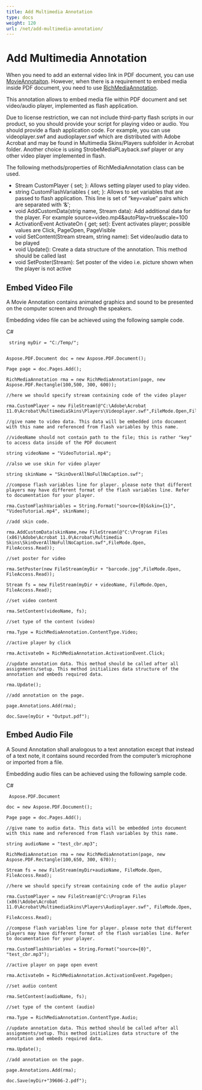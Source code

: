 ```yaml
---
title: Add Multimedia Annotation
type: docs
weight: 120
url: /net/add-multimedia-annotation/
---
```

# Add Multimedia Annotation

When you need to add an external video link in PDF document, you can use [MovieAnnotaiton](https://apireference.aspose.com/pdf/net/aspose.pdf.annotations/movieannotation). However, when there is a requirement to embed media inside PDF document, you need to use [RichMediaAnnotation](https://apireference.aspose.com/pdf/net/aspose.pdf.annotations/richmediaannotation).

This annotation allows to embed media file within PDF document and set video/audio player, implemented as flash application. 

Due to license restriction, we can not include third-party flash scripts in our product, so you should provide your script for playing video or audio. You should provide a flash application code. For example, you can use videoplayer.swf and audioplayer.swf which are distributed with Adobe Acrobat and may be found in Multimedia Skins/Players subfolder in Acrobat folder. Another choice is using StrobeMediaPLayback.swf player or any other video player implemented in flash.

The following methods/properties of RichMediaAnnotation class can be used.

- Stream CustomPlayer { set; }: Allows setting player used to play video.
- string CustomFlashVariables { set; }: Allows to set variables that are passed to flash application. This line is set of “key=value” pairs which are separated with ‘&';
- void AddCustomData(strig name, Stream data):  Add additional data for the player. For example source=video.mp4&autoPlay=true&scale=100
- ActivationEvent ActivateOn { get; set}:  Event activates player; possible values are Click, PageOpen, PageVisible
- void SetContent(Stream stream, string name): Set video/audio data to be played
- void Update():  Create a data structure of the annotation. This method should be called last
- void SetPoster(Stream): Set poster of the video i.e. picture shown when the player is not active

## Embed Video File
A Movie Annotation contains animated graphics and sound to be presented on the computer screen and through the speakers.

Embedding video file can be achieved using the following sample code.

C#
```
 string myDir = "C:/Temp/";


Aspose.PDF.Document doc = new Aspose.PDF.Document();

Page page = doc.Pages.Add();

RichMediaAnnotation rma = new RichMediaAnnotation(page, new Aspose.PDF.Rectangle(100,500, 300, 600));

//here we should specify stream containing code of the video player

rma.CustomPlayer = new FileStream(@"C:\Adobe\Acrobat 11.0\Acrobat\MultimediaSkins\Players\Videoplayer.swf",FileMode.Open,FileAccess.Read);

//give name to video data. This data will be embedded into document with this name and referenced from flash variables by this name. 

//videoName should not contain path to the file; this is rather "key" to access data inside of the PDF document

string videoName = "VideoTutorial.mp4";

//also we use skin for video player

string skinName = "SkinOverAllNoFullNoCaption.swf";

//compose flash variables line for player. please note that different players may have different format of the flash variables line. Refer to documentation for your player.

rma.CustomFlashVariables = String.Format("source={0}&skin={1}", "VideoTutorial.mp4", skinName);

//add skin code. 

rma.AddCustomData(skinName,new FileStream(@"C:\Program Files (x86)\Adobe\Acrobat 11.0\Acrobat\Multimedia Skins\SkinOverAllNoFullNoCaption.swf",FileMode.Open, FileAccess.Read));

//set poster for video

rma.SetPoster(new FileStream(myDir + "barcode.jpg",FileMode.Open, FileAccess.Read));

Stream fs = new FileStream(myDir + videoName, FileMode.Open, FileAccess.Read);

//set video content

rma.SetContent(videoName, fs);

//set type of the content (video)

rma.Type = RichMediaAnnotation.ContentType.Video;

//active player by click

rma.ActivateOn = RichMediaAnnotation.ActivationEvent.Click;

//update annotation data. This method should be called after all assignments/setup. This method initializes data structure of the annotation and embeds required data. 

rma.Update();

//add annotation on the page.

page.Annotations.Add(rma);

doc.Save(myDir + "Output.pdf");
```

## Embed Audio File
A Sound Annotation  shall analogous to a text annotation except that instead of a text note, it contains sound recorded from the computer’s microphone or imported from a file.

Embedding audio files can be achieved using the following sample code.

C#
```
 Aspose.PDF.Document

doc = new Aspose.PDF.Document();

Page page = doc.Pages.Add();

//give name to audio data. This data will be embedded into document with this name and referenced from flash variables by this name. 

string audioName = "test_cbr.mp3";

RichMediaAnnotation rma = new RichMediaAnnotation(page, new Aspose.PDF.Rectangle(100,650, 300, 670));

Stream fs = new FileStream(myDir+audioName, FileMode.Open, FileAccess.Read);

//here we should specify stream containing code of the audio player

rma.CustomPlayer = new FileStream(@"C:\Program Files (x86)\Adobe\Acrobat 11.0\Acrobat\MultimediaSkins\Players\Audioplayer.swf", FileMode.Open,

FileAccess.Read);

//compose flash variables line for player. please note that different players may have different format of the flash variables line. Refer to documentation for your player.

rma.CustomFlashVariables = String.Format("source={0}", "test_cbr.mp3");

//active player on page open event

rma.ActivateOn = RichMediaAnnotation.ActivationEvent.PageOpen;

//set audio content

rma.SetContent(audioName, fs);

//set type of the content (audio)

rma.Type = RichMediaAnnotation.ContentType.Audio;

//update annotation data. This method should be called after all assignments/setup. This method initializes data structure of the annotation and embeds required data. 

rma.Update();

//add annotation on the page.

page.Annotations.Add(rma);

doc.Save(myDir+"39606-2.pdf");
```
